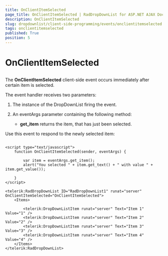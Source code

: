 ```yaml
---
title: OnClientItemSelected
page_title: OnClientItemSelected | RadDropDownList for ASP.NET AJAX Documentation
description: OnClientItemSelected
slug: dropdownlist/client-side-programming/events/onclientitemselected
tags: onclientitemselected
published: True
position: 5
---
```


# OnClientItemSelected



## 

The **OnClientItemSelected** client-side event occurs immediately after certain item is selected.

The event handler receives two parameters:

1. The instance of the DropDownList firing the event.

2. An eventArgs parameter containing the following method:

	* **get_item** returns the item, that has just been selected.

Use this event to respond to the newly selected item:

````ASPNET
	
<script type="text/javascript">
    function OnClientItemSelected(sender, eventArgs) {

        var item = eventArgs.get_item();
        alert("You selected " + item.get_text() + " with value " + item.get_value());

    }
</script>

<telerik:RadDropDownList ID="RadDropDownList1" runat="server" OnClientItemSelected="OnClientItemSelected">
    <Items>

        <telerik:DropDownListItem runat="server" Text="Item 1" Value="1" />
        <telerik:DropDownListItem runat="server" Text="Item 2" Value="2" />
        <telerik:DropDownListItem runat="server" Text="Item 3" Value="3" />
        <telerik:DropDownListItem runat="server" Text="Item 4" Value="4" />
    </Items>
</telerik:RadDropDownList>
	
````


